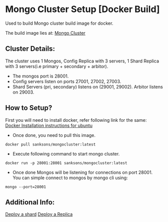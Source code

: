 # Mongo Cluster Setup [Docker Build]
Used to build Mongo cluster build image for docker.

The build image lies at:
[Mongo Cluster](https://hub.docker.com/r/sanksons/mongocluster/)

## Cluster Details:
The cluster uses 1 Mongos, Config Replica with 3 servers, 1 Shard Replica with 3 servers(i.e primary + secondary + arbitor).

- The mongos port is 28001.
- Config servers listen on ports 27001, 27002, 27003.
- Shard Servers (pri, secondary) listens on (29001, 29002). Arbitor listens on 29003.

## How to Setup?
First you will need to install docker, refer following link for the same:  
[Docker Installation instructions for ubuntu](https://www.digitalocean.com/community/tutorials/how-to-install-and-use-docker-on-ubuntu-16-04) 

- Once done, you need to pull this image.
```
docker pull sanksons/mongocluster:latest
```

- Execute following command to start mongo cluster.
```
docker run -p 28001:28001 sanksons/mongocluster:latest
```

- Once done Mongos will be listening for connections on port 28001.  
You can simple connect to mongos by mongo cli using:
```
mongo --port=28001
```
## Additional Info:
[Deploy a shard](https://docs.mongodb.com/manual/tutorial/deploy-shard-cluster/)
[Deploy a  Replica](https://docs.mongodb.com/manual/tutorial/deploy-replica-set/)

